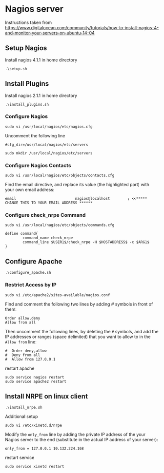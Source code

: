 # Nagios server

Instructions taken from 
https://www.digitalocean.com/community/tutorials/how-to-install-nagios-4-and-monitor-your-servers-on-ubuntu-14-04

## Setup Nagios

Install nagios 4.1.1 in home directory

```
.\setup.sh
```

## Install Plugins

Install nagios 2.1.1 in home directory

```
.\install_plugins.sh
```

### Configure Nagios

```
sudo vi /usr/local/nagios/etc/nagios.cfg
```

Uncomment the following line

```
#cfg_dir=/usr/local/nagios/etc/servers
```


```
sudo mkdir /usr/local/nagios/etc/servers
```

### Configure Nagios Contacts

```
sudo vi /usr/local/nagios/etc/objects/contacts.cfg
```
Find the email directive, and replace its value (the highlighted part) with your own email address:

```
email                           nagios@localhost        ; <<***** CHANGE THIS TO YOUR EMAIL ADDRESS ******

```


### Configure check_nrpe Command

```
sudo vi /usr/local/nagios/etc/objects/commands.cfg
```

```
define command{
        command_name check_nrpe
        command_line $USER1$/check_nrpe -H $HOSTADDRESS$ -c $ARG1$
}
```

## Configure Apache

```
.\configure_apache.sh
```

### Restrict Access by IP

```
sudo vi /etc/apache2/sites-available/nagios.conf
```
Find and comment the following two lines by adding # symbols in front of them:

```
Order allow,deny
Allow from all
```
Then uncomment the following lines, by deleting the `#` symbols, and add the IP addresses or ranges (space delimited) that you want to allow to in the `Allow from` line:

```
#  Order deny,allow
#  Deny from all
#  Allow from 127.0.0.1
```

restart apache
```
sudo service nagios restart
sudo service apache2 restart
```

## Install NRPE on linux client

```
.\install_nrpe.sh
```

Additional setup

```
sudo vi /etc/xinetd.d/nrpe

```

Modify the `only_from` line by adding the private IP address of the your Nagios server to the end (substitute in the actual IP address of your server):

```
only_from = 127.0.0.1 10.132.224.168
```

restart service

```
sudo service xinetd restart
```


